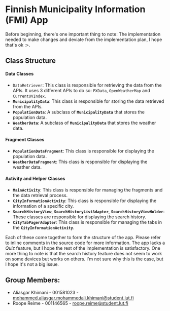 # Finnish Municipality Information (FMI) App
Before beginning, there's one important thing to note: The implementation needed to make changes and deviate from the implementation plan, I hope that's ok :>.

## Class Structure

#### Data Classes
- `DataRetriever`: This class is responsible for retrieving the data from the APIs. It uses 3 different APIs to do so: `PXData`, `OpenWeatherMap` and `CurrentUVIndex`.
- **`MunicipalityData`**: This class is responsible for storing the data retrieved from the APIs.
- **`PopulationData`**: A subclass of **`MunicipalityData`** that stores the population data.
- **`WeatherData`**: A subclass of **`MunicipalityData`** that stores the weather data.

#### Fragment Classes
- **`PopulationDataFragment`**: This class is responsible for displaying the population data.
- **`WeatherDataFragment`**: This class is responsible for displaying the weather data.

#### Activity and Helper Classes
- **`MainActivity`**: This class is responsible for managing the fragments and the data retrieval process.
- **`CityInformationActivity`**: This class is responsible for displaying the information of a specific city.
- **`SearchHistoryView`**, **`SearchHistoryListAdapter`**, **`SearchHistoryViewHolder`**: These classes are responsible for displaying the search history.
- **`CityTabPagerAdapter`**: This class is responsible for managing the tabs in the **`CityInformationActivity`**.

Each of these come together to form the structure of the app. Please refer to inline comments in the source code for more information. The app lacks a _Quiz_ feature, but I hope the rest of the implementation is satisfactory. One more thing to note is that the search history feature does not seem to work on some devices but works on others. I'm not sure why this is the case, but I hope it's not a big issue.

## Group Members: 
- Aliasgar Khimani - 001581023 - mohammed.aliasgar.mohammedali.khimani@student.lut.fi
- Roope Reime - 001146565 - roope.reime@student.lut.fi